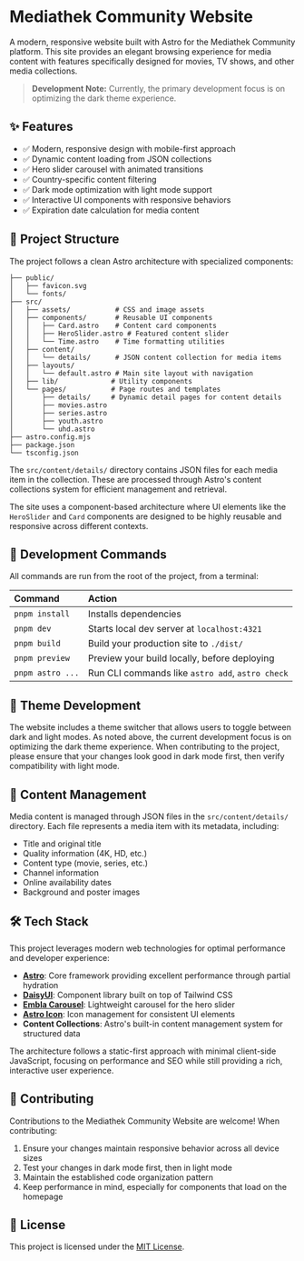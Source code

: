 # Mediathek Community Website

A modern, responsive website built with Astro for the Mediathek Community platform. This site provides an elegant browsing experience for media content with features specifically designed for movies, TV shows, and other media collections.

> **Development Note:** Currently, the primary development focus is on optimizing the dark theme experience.

## ✨ Features

- ✅ Modern, responsive design with mobile-first approach
- ✅ Dynamic content loading from JSON collections
- ✅ Hero slider carousel with animated transitions
- ✅ Country-specific content filtering
- ✅ Dark mode optimization with light mode support
- ✅ Interactive UI components with responsive behaviors
- ✅ Expiration date calculation for media content

## 📁 Project Structure

The project follows a clean Astro architecture with specialized components:

```text
├── public/
│   ├── favicon.svg
│   └── fonts/
├── src/
│   ├── assets/           # CSS and image assets
│   ├── components/       # Reusable UI components
│   │   ├── Card.astro    # Content card components
│   │   ├── HeroSlider.astro # Featured content slider
│   │   └── Time.astro    # Time formatting utilities
│   ├── content/
│   │   └── details/      # JSON content collection for media items
│   ├── layouts/
│   │   └── default.astro # Main site layout with navigation
│   ├── lib/             # Utility components
│   └── pages/           # Page routes and templates
│       ├── details/     # Dynamic detail pages for content details
│       ├── movies.astro
│       ├── series.astro
│       ├── youth.astro
│       └── uhd.astro
├── astro.config.mjs
├── package.json
└── tsconfig.json
```

The `src/content/details/` directory contains JSON files for each media item in the collection. These are processed through Astro's content collections system for efficient management and retrieval.

The site uses a component-based architecture where UI elements like the `HeroSlider` and `Card` components are designed to be highly reusable and responsive across different contexts.

## 🚀 Development Commands

All commands are run from the root of the project, from a terminal:

| Command            | Action                                           |
| :----------------- | :----------------------------------------------- |
| `pnpm install`     | Installs dependencies                            |
| `pnpm dev`         | Starts local dev server at `localhost:4321`      |
| `pnpm build`       | Build your production site to `./dist/`          |
| `pnpm preview`     | Preview your build locally, before deploying     |
| `pnpm astro ...`   | Run CLI commands like `astro add`, `astro check` |

## 🎨 Theme Development

The website includes a theme switcher that allows users to toggle between dark and light modes. As noted above, the current development focus is on optimizing the dark theme experience. When contributing to the project, please ensure that your changes look good in dark mode first, then verify compatibility with light mode.

## 🔄 Content Management

Media content is managed through JSON files in the `src/content/details/` directory. Each file represents a media item with its metadata, including:

- Title and original title
- Quality information (4K, HD, etc.)
- Content type (movie, series, etc.)
- Channel information
- Online availability dates
- Background and poster images

## 🛠️ Tech Stack

This project leverages modern web technologies for optimal performance and developer experience:

- **[Astro](https://astro.build/)**: Core framework providing excellent performance through partial hydration
- **[DaisyUI](https://daisyui.com/)**: Component library built on top of Tailwind CSS
- **[Embla Carousel](https://www.embla-carousel.com/)**: Lightweight carousel for the hero slider
- **[Astro Icon](https://github.com/natemoo-re/astro-icon)**: Icon management for consistent UI elements
- **Content Collections**: Astro's built-in content management system for structured data

The architecture follows a static-first approach with minimal client-side JavaScript, focusing on performance and SEO while still providing a rich, interactive user experience.

## 🤝 Contributing

Contributions to the Mediathek Community Website are welcome! When contributing:

1. Ensure your changes maintain responsive behavior across all device sizes
2. Test your changes in dark mode first, then in light mode
3. Maintain the established code organization pattern
4. Keep performance in mind, especially for components that load on the homepage

## 📝 License

This project is licensed under the [MIT License](LICENSE).
